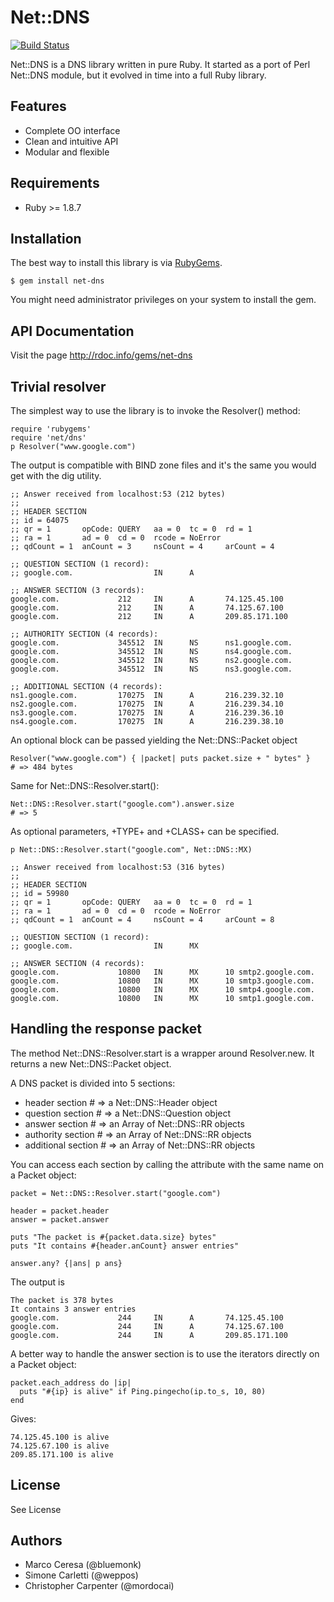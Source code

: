 # Net::DNS
[![Build Status](https://travis-ci.org/mordocai/net-dns.svg?branch=master)](https://travis-ci.org/mordocai/net-dns)

Net::DNS is a DNS library written in pure Ruby. It started as a port of Perl Net::DNS module, but it evolved in time into a full Ruby library.  


## Features

- Complete OO interface
- Clean and intuitive API
- Modular and flexible


## Requirements

* Ruby >= 1.8.7


## Installation

The best way to install this library is via [RubyGems](https://rubygems.org/).

    $ gem install net-dns

You might need administrator privileges on your system to install the gem.


## API Documentation

Visit the page http://rdoc.info/gems/net-dns


## Trivial resolver

The simplest way to use the library is to invoke the Resolver() method:

    require 'rubygems' 
    require 'net/dns'
    p Resolver("www.google.com")

The output is compatible with BIND zone files and it's the same you would get with the dig utility.

    ;; Answer received from localhost:53 (212 bytes)
    ;;
    ;; HEADER SECTION
    ;; id = 64075
    ;; qr = 1       opCode: QUERY   aa = 0  tc = 0  rd = 1
    ;; ra = 1       ad = 0  cd = 0  rcode = NoError
    ;; qdCount = 1  anCount = 3     nsCount = 4     arCount = 4
    
    ;; QUESTION SECTION (1 record):
    ;; google.com.                  IN      A
    
    ;; ANSWER SECTION (3 records):
    google.com.             212     IN      A       74.125.45.100
    google.com.             212     IN      A       74.125.67.100
    google.com.             212     IN      A       209.85.171.100
    
    ;; AUTHORITY SECTION (4 records):
    google.com.             345512  IN      NS      ns1.google.com.
    google.com.             345512  IN      NS      ns4.google.com.
    google.com.             345512  IN      NS      ns2.google.com.
    google.com.             345512  IN      NS      ns3.google.com.
    
    ;; ADDITIONAL SECTION (4 records):
    ns1.google.com.         170275  IN      A       216.239.32.10
    ns2.google.com.         170275  IN      A       216.239.34.10
    ns3.google.com.         170275  IN      A       216.239.36.10
    ns4.google.com.         170275  IN      A       216.239.38.10

An optional block can be passed yielding the Net::DNS::Packet object

    Resolver("www.google.com") { |packet| puts packet.size + " bytes" }
    # => 484 bytes

Same for Net::DNS::Resolver.start():

    Net::DNS::Resolver.start("google.com").answer.size
    # => 5

As optional parameters, +TYPE+ and +CLASS+ can be specified.

    p Net::DNS::Resolver.start("google.com", Net::DNS::MX)
    
    ;; Answer received from localhost:53 (316 bytes)
    ;;
    ;; HEADER SECTION
    ;; id = 59980
    ;; qr = 1       opCode: QUERY   aa = 0  tc = 0  rd = 1
    ;; ra = 1       ad = 0  cd = 0  rcode = NoError
    ;; qdCount = 1  anCount = 4     nsCount = 4     arCount = 8
    
    ;; QUESTION SECTION (1 record):
    ;; google.com.                  IN      MX
    
    ;; ANSWER SECTION (4 records):
    google.com.             10800   IN      MX      10 smtp2.google.com.
    google.com.             10800   IN      MX      10 smtp3.google.com.
    google.com.             10800   IN      MX      10 smtp4.google.com.
    google.com.             10800   IN      MX      10 smtp1.google.com.


## Handling the response packet

The method Net::DNS::Resolver.start is a wrapper around Resolver.new. It returns a new Net::DNS::Packet object.

A DNS packet is divided into 5 sections:

- header section # => a Net::DNS::Header object
- question section # => a Net::DNS::Question object
- answer section # => an Array of Net::DNS::RR objects
- authority section # => an Array of Net::DNS::RR objects
- additional section # => an Array of Net::DNS::RR objects

You can access each section by calling the attribute with the same name on a Packet object:

    packet = Net::DNS::Resolver.start("google.com")
    
    header = packet.header
    answer = packet.answer
    
    puts "The packet is #{packet.data.size} bytes"
    puts "It contains #{header.anCount} answer entries"
    
    answer.any? {|ans| p ans}
    
The output is 

    The packet is 378 bytes
    It contains 3 answer entries
    google.com.             244     IN      A       74.125.45.100
    google.com.             244     IN      A       74.125.67.100
    google.com.             244     IN      A       209.85.171.100

A better way to handle the answer section is to use the iterators directly on a Packet object:

    packet.each_address do |ip|
      puts "#{ip} is alive" if Ping.pingecho(ip.to_s, 10, 80)
    end

Gives:

    74.125.45.100 is alive
    74.125.67.100 is alive
    209.85.171.100 is alive


## License

See License

## Authors

- Marco Ceresa (@bluemonk)
- Simone Carletti (@weppos)
- Christopher Carpenter (@mordocai)
